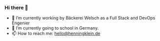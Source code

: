 ### Hi there 👋
- 🔭 I’m currently working by Bäckerei Welsch as a Full Stack and DevOps Engenier
- 🌱 I’m currently going to school in Germany.
- 📫 How to reach me: hello@henningklein.de
<!--
**henning-kln/henning-kln** is a ✨ _special_ ✨ repository because its `README.md` (this file) appears on your GitHub profile.

Here are some ideas to get you started:

- 🔭 I’m currently working on ...
- 🌱 I’m currently learning ...
- 👯 I’m looking to collaborate on ...
- 🤔 I’m looking for help with ...
- 💬 Ask me about ...
- 📫 How to reach me: ...
- 😄 Pronouns: ...
- ⚡ Fun fact: ...
-->
